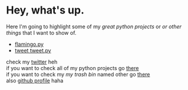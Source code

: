 # Hey, what's up.
Here I'm going to highlight some of my *great python projects* or *or other things* that I want to show of.<br/>

- [flamingo.py](/flamingo.md)
- [tweet tweet.py](/tweet.md)

check my [twitter](https://twitter.com/XMASTEr1432) heh<br/>
if you want to check all of my python projects go [there](https://github.com/XMASTEr1432/python-code)<br/>
if you want to check my *my trash bin* named other go [there](https://github.com/XMASTEr1432/other)<br/>
also [github profile](https://github.com/XMASTEr1432/) haha
